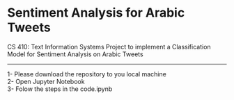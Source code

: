 # Sentiment Analysis for Arabic Tweets
CS 410: Text Information Systems Project to implement a Classification Model for Sentiment Analysis on Arabic Tweets 

-------------------
1- Please download the repository to you local machine <br>
2- Open Jupyter Notebook <br>
3- Folow the steps in the code.ipynb <br>
